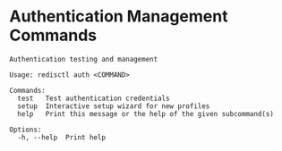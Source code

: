 # Authentication Management Commands

```text
Authentication testing and management

Usage: redisctl auth <COMMAND>

Commands:
  test   Test authentication credentials
  setup  Interactive setup wizard for new profiles
  help   Print this message or the help of the given subcommand(s)

Options:
  -h, --help  Print help
```
